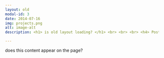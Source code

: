 ```yaml
---
layout: old
modal-id: 3
date: 2014-07-16
img: projects.png
alt: image-alt
description: <h1> is old layout loading? </h1> <br> <br> <br> <h4> Posters </h4>

---
```


does this content appear on the page?
